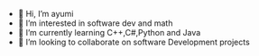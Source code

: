 - 👋 Hi, I’m ayumi
- 👀 I’m interested in software dev and math 
- 🌱 I’m currently learning C++,C#,Python and Java
- 💞️ I’m looking to collaborate on software Development projects
